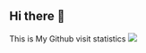 ## Hi there 👋

This is My Github visit statistics
<img src="https://count.kjchmc.cn/get/@WindyDante?theme=rule34"/>
